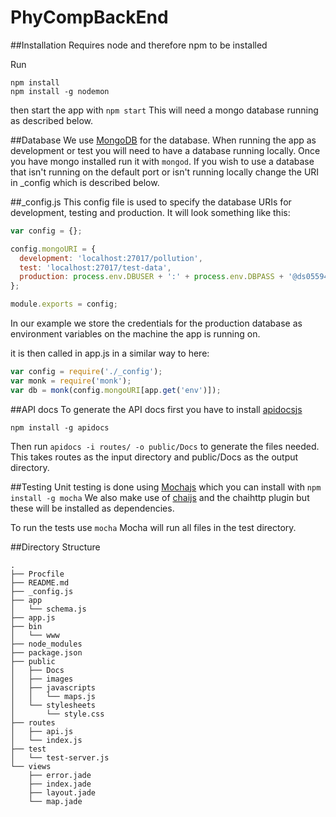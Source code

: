 # PhyCompBackEnd

##Installation
Requires node and therefore npm to be installed

Run 
```
npm install
npm install -g nodemon
```

then start the app with `npm start`
This will need a mongo database running as described below.

##Database
We use [MongoDB](https://www.mongodb.org) for the database. When running the app as development or test you will need to have a database running locally. Once you have mongo installed run it with `mongod`. If you wish to use a database that isn't running on the default port or isn't running locally change the URI in \_config which is described below.

##_config.js
This config file is used to specify the database URIs for development, testing and production. It will look something like this: 
``` javascript
var config = {};

config.mongoURI = {
  development: 'localhost:27017/pollution',
  test: 'localhost:27017/test-data',
  production: process.env.DBUSER + ':' + process.env.DBPASS + '@ds055945.mlab.com:55945/pollution'
};

module.exports = config;
```
In our example we store the credentials for the production database as environment variables on the machine the app is running on.

it is then called in app.js in a similar way to here:
``` javascript
var config = require('./_config');
var monk = require('monk');
var db = monk(config.mongoURI[app.get('env')]);
```


##API docs
To generate the API docs first you have to install [apidocsjs](http://apidocjs.com)

`npm install -g apidocs`

Then run `apidocs -i routes/ -o public/Docs` to generate the files needed. This takes routes as the input directory and public/Docs as the output directory. 

##Testing
Unit testing is done using [Mochajs](http://mochajs.org) which you can install with `npm install -g mocha`
We also make use of [chaijs](http://chaijs.com) and the chaihttp plugin but these will be installed as dependencies.

To run the tests use `mocha`
Mocha will run all files in the test directory.



##Directory Structure
```
.
├── Procfile
├── README.md
├── _config.js
├── app
│   └── schema.js
├── app.js
├── bin
│   └── www
├── node_modules
├── package.json
├── public
│   ├── Docs
│   ├── images
│   ├── javascripts
│   │   └── maps.js
│   └── stylesheets
│       └── style.css
├── routes
│   ├── api.js
│   └── index.js
├── test
│   └── test-server.js
└── views
    ├── error.jade
    ├── index.jade
    ├── layout.jade
    └── map.jade

```

